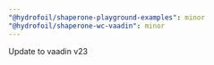 ```yaml
---
"@hydrofoil/shaperone-playground-examples": minor
"@hydrofoil/shaperone-wc-vaadin": minor
---
```


Update to vaadin v23
